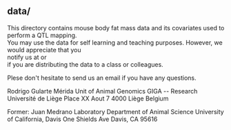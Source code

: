 data/
-----
This directory contains mouse body fat mass data and its covariates used to perform a QTL mapping.\
 You may use the data for self learning and teaching purposes. However, we would appreciate that you\
 notify us at <jfmedrano at ucdavis dot edu> or <rodrigo dot gularte at ulg dot ac dot be>\
 if you are distributing the data to a class or colleagues.

Plese don't hesitate to send us an email if you have any questions.

Rodrigo Gularte Mérida
Unit of Animal Genomics
GIGA -- Research
Université de Liège
Place XX Aout 7
4000 Liège
Belgium

Former:
Juan Medrano Laboratory
Department of Animal Science
University of California, Davis
One Shields Ave
Davis, CA 95616